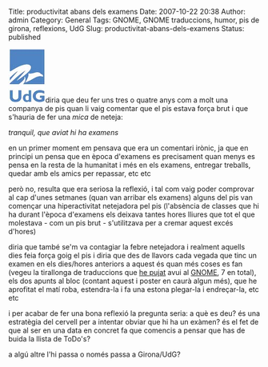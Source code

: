 Title: productivitat abans dels examens
Date: 2007-10-22 20:38
Author: admin
Category: General
Tags: GNOME, GNOME traduccions, humor, pis de girona, reflexions, UdG
Slug: productivitat-abans-dels-examens
Status: published

<img src="./wp-content/uploads/2008/02/sigles_blau.jpg" data-align="right" alt="logo de la UdG" />diria que deu fer uns tres o quatre anys com a molt una companya de pis quan li vaig comentar que el pis estava força brut i que s'hauria de fer una *mica* de neteja:

*tranquil, que aviat hi ha examens*

en un primer moment em pensava que era un comentari irònic, ja que en principi un pensa que en època d'examens es precisament quan menys es pensa en la resta de la humanitat i més en els examens, entregar treballs, quedar amb els amics per repassar, etc etc

però no, resulta que era seriosa la reflexió, i tal com vaig poder comprovar al cap d'unes setmanes (quan van arribar els examens) alguns del pis van començar una hiperactivitat netejadora pel pis (l'absència de classes que hi ha durant l'època d'examens els deixava tantes hores lliures que tot el que molestava - com un pis brut - s'utilitzava per a cremar aquest excés d'hores)

diria que també se'm va contagiar la febre netejadora i realment aquells dies feia força goig el pis i diria que des de llavors cada vegada que tinc un examen en els dies/hores anteriors a aquest és quan més coses es fan (vegeu la tirallonga de traduccions que <a href="http://cia.vc/stats/author/gforcada" target="_blank" rel="noopener">he pujat</a> avui al <a href="http://www.gnome.org" target="_blank" rel="noopener">GNOME</a>, 7 en total), els dos apunts al bloc (contant aquest i poster en caurà algun més), que he aprofitat el matí roba, estendra-la i fa una estona plegar-la i endreçar-la, etc etc

i per acabar de fer una bona reflexió la pregunta seria: a què es deu? és una estratègia del cervell per a intentar obviar que hi ha un exàmen? és el fet de que al ser en una data en concret fa que comencis a pensar que has de buida la llista de ToDo's?

a algú altre l'hi passa o només passa a Girona/UdG?
